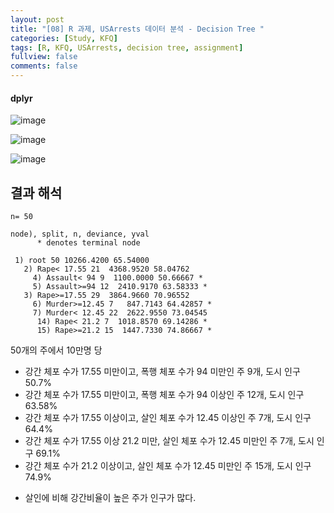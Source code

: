 ```yaml
---
layout: post
title: "[08] R 과제, USArrests 데이터 분석 - Decision Tree "
categories: [Study, KFQ]
tags: [R, KFQ, USArrests, decision tree, assignment]
fullview: false
comments: false
---
```


#### dplyr


![image](https://user-images.githubusercontent.com/84369912/126749359-377dd488-1d89-472d-ba25-99194e7f6c56.png)

![image](https://user-images.githubusercontent.com/84369912/126749380-6911d01b-4c0d-4a1d-a434-78104b823593.png)

![image](https://user-images.githubusercontent.com/84369912/126749393-15b566b4-58cf-4686-9eee-38ffe0a75e0e.png)

## 결과 해석
```
n= 50 

node), split, n, deviance, yval
      * denotes terminal node

 1) root 50 10266.4200 65.54000  
   2) Rape< 17.55 21  4368.9520 58.04762  
     4) Assault< 94 9  1100.0000 50.66667 *
     5) Assault>=94 12  2410.9170 63.58333 *
   3) Rape>=17.55 29  3864.9660 70.96552  
     6) Murder>=12.45 7   847.7143 64.42857 *
     7) Murder< 12.45 22  2622.9550 73.04545  
      14) Rape< 21.2 7  1018.8570 69.14286 *
      15) Rape>=21.2 15  1447.7330 74.86667 *
```

50개의 주에서 10만명 당

- 강간 체포 수가 17.55 미만이고, 폭행 체포 수가 94 미만인 주 9개, 도시 인구 50.7%
- 강간 체포 수가 17.55 미만이고, 폭행 체포 수가 94 이상인 주 12개, 도시 인구 63.58%
- 강간 체포 수가 17.55 이상이고, 살인 체포 수가 12.45 이상인 주 7개, 도시 인구 64.4%
- 강간 체포 수가 17.55 이상 21.2 미만, 살인 체포 수가 12.45 미만인 주 7개, 도시 인구 69.1%
- 강간 체포 수가 21.2 이상이고, 살인 체포 수가 12.45 미만인 주 15개, 도시 인구 74.9%
+ 살인에 비해 강간비율이 높은 주가 인구가 많다.